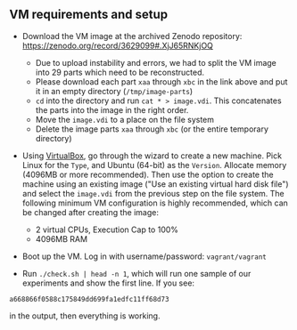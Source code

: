 ## VM requirements and setup

- Download the VM image at the archived Zenodo repository: https://zenodo.org/record/3629099#.XjJ65RNKjOQ
  - Due to upload instability and errors, we had to split the VM image into 29 parts which need to be reconstructed.
  - Please download each part `xaa` through `xbc` in the link above and put it in an empty directory (`/tmp/image-parts`)
  - `cd` into the directory and run `cat * > image.vdi`. This concatenates the parts into the image in the right order.
  - Move the `image.vdi` to a place on the file system
  - Delete the image parts `xaa` through `xbc` (or the entire temporary directory)

- Using [VirtualBox](https://www.virtualbox.org/), go through the wizard to create a new machine. Pick Linux for the `Type`, and Ubuntu (64-bit) as the `Version`. Allocate memory (4096MB or more recommended). Then use the option to create the machine using an existing image ("Use an existing virtual hard disk file") and select the `image.vdi` from the previous step on the file system. The following minimum VM configuration is highly recommended, which can be changed after creating the image:
  - 2 virtual CPUs, Execution Cap to 100%
  - 4096MB RAM
- Boot up the VM. Log in with username/password: `vagrant/vagrant`
- Run `./check.sh | head -n 1`, which will run one sample of our experiments and show the first line. If you see:

```
a668866f0588c175849dd699fa1edfc11ff68d73
```

in the output, then everything is working.
